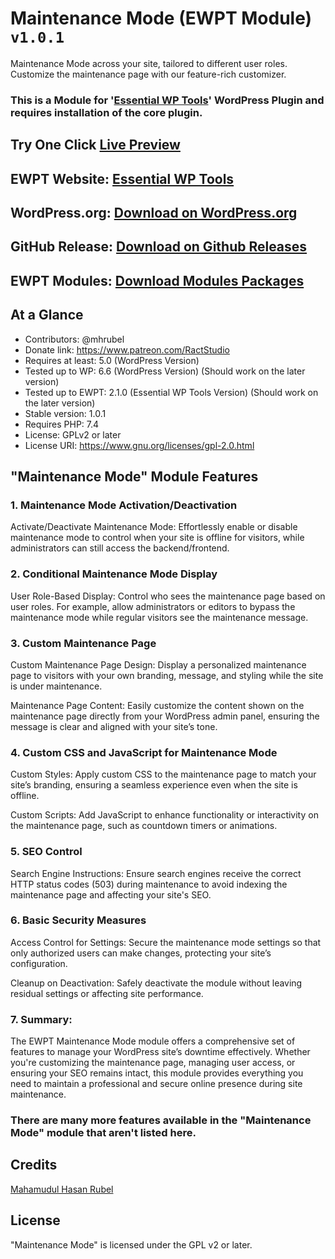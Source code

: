 # Maintenance Mode (EWPT Module) `v1.0.1`

Maintenance Mode across your site, tailored to different user roles. Customize the maintenance page with our feature-rich customizer.

### This is a Module for '[Essential WP Tools](https://wordpress.org/plugins/essential-wp-tools/)' WordPress Plugin and requires installation of the core plugin.

## Try One Click [Live Preview](https://playground.wordpress.net/?mode=seamless&storage=browser&blueprint-url=https://raw.githubusercontent.com/RactStudio/maintenance-mode/main/blueprints/blueprint.json)

## EWPT Website: **[Essential WP Tools](https://ewpt.ractstudio.com/)**
## WordPress.org: [Download on WordPress.org](https://wordpress.org/plugins/essential-wp-tools/)
## GitHub Release: [Download on Github Releases](https://github.com/RactStudio/essential-wp-tools/releases)
## EWPT Modules: [Download Modules Packages](https://github.com/RactStudio/ewpt-modules/)

## At a Glance

* Contributors:		    @mhrubel
* Donate link:			  https://www.patreon.com/RactStudio
* Requires at least:  5.0 (WordPress Version)
* Tested up to WP:		6.6 (WordPress Version) (Should work on the later version)
* Tested up to EWPT:	2.1.0 (Essential WP Tools Version) (Should work on the later version)
* Stable version:			1.0.1
* Requires PHP:		    7.4
* License:					  GPLv2 or later
* License URI:			  https://www.gnu.org/licenses/gpl-2.0.html

## "Maintenance Mode" Module Features

### 1. Maintenance Mode Activation/Deactivation
Activate/Deactivate Maintenance Mode: Effortlessly enable or disable maintenance mode to control when your site is offline for visitors, while administrators can still access the backend/frontend.

### 2. Conditional Maintenance Mode Display
User Role-Based Display: Control who sees the maintenance page based on user roles. For example, allow administrators or editors to bypass the maintenance mode while regular visitors see the maintenance message.

### 3. Custom Maintenance Page
Custom Maintenance Page Design: Display a personalized maintenance page to visitors with your own branding, message, and styling while the site is under maintenance.

Maintenance Page Content: Easily customize the content shown on the maintenance page directly from your WordPress admin panel, ensuring the message is clear and aligned with your site’s tone.

### 4. Custom CSS and JavaScript for Maintenance Mode
Custom Styles: Apply custom CSS to the maintenance page to match your site’s branding, ensuring a seamless experience even when the site is offline.

Custom Scripts: Add JavaScript to enhance functionality or interactivity on the maintenance page, such as countdown timers or animations.

### 5. SEO Control
Search Engine Instructions: Ensure search engines receive the correct HTTP status codes (503) during maintenance to avoid indexing the maintenance page and affecting your site's SEO.

### 6. Basic Security Measures
Access Control for Settings: Secure the maintenance mode settings so that only authorized users can make changes, protecting your site’s configuration.

Cleanup on Deactivation: Safely deactivate the module without leaving residual settings or affecting site performance.

### 7. Summary:
The EWPT Maintenance Mode module offers a comprehensive set of features to manage your WordPress site’s downtime effectively. Whether you're customizing the maintenance page, managing user access, or ensuring your SEO remains intact, this module provides everything you need to maintain a professional and secure online presence during site maintenance.

### There are many more features available in the "Maintenance Mode" module that aren't listed here.


## Credits

[Mahamudul Hasan Rubel](https://mhr.ractstudio.com/)


## License

"Maintenance Mode" is licensed under the GPL v2 or later.
